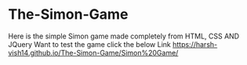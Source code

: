 # The-Simon-Game
Here is the simple Simon game made completely from HTML, CSS AND JQuery
Want to test the game click the below Link
https://harsh-vish14.github.io/The-Simon-Game/Simon%20Game/
